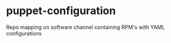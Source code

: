 puppet-configuration
====================

Repo mapping on software channel containing RPM's with YAML configurations
